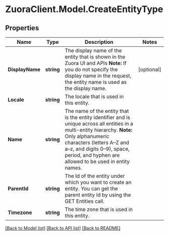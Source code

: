 # ZuoraClient.Model.CreateEntityType

## Properties

Name | Type | Description | Notes
------------ | ------------- | ------------- | -------------
**DisplayName** | **string** | The display name of the entity that is shown in the Zuora UI and APIs  **Note:** If you do not specify the display name in the request, the entity name is used as the display name. | [optional] 
**Locale** | **string** | The locale that is used in this entity. | 
**Name** | **string** | The name of the entity that is the entity identifier and is unique across all entities in a multi-entity hierarchy.  **Note:** Only alphanumeric characters (letters A–Z and a–z, and digits 0–9), space, period, and hyphen are allowed to be used in entity names.  | 
**ParentId** | **string** | The Id of the entity under which you want to create an entity. You can get the parent entity Id by using the GET Entities call.  | 
**Timezone** | **string** | The time zone that is used in this entity. | 

[[Back to Model list]](../README.md#documentation-for-models) [[Back to API list]](../README.md#documentation-for-api-endpoints) [[Back to README]](../README.md)

